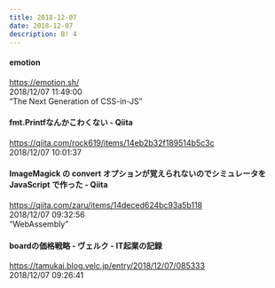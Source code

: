 ```yaml
---
title: 2018-12-07
date: 2018-12-07
description: B! 4
---
```


#### emotion
https://emotion.sh/<br>
2018/12/07 11:49:00<br>
“The Next Generation of CSS-in-JS”


#### fmt.Printfなんかこわくない - Qiita
https://qiita.com/rock619/items/14eb2b32f189514b5c3c<br>
2018/12/07 10:01:37<br>


#### ImageMagick の convert オプションが覚えられないのでシミュレータを JavaScript で作った - Qiita
https://qiita.com/zaru/items/14deced624bc93a5b118<br>
2018/12/07 09:32:56<br>
“WebAssembly”


#### boardの価格戦略 - ヴェルク - IT起業の記録
https://tamukai.blog.velc.jp/entry/2018/12/07/085333<br>
2018/12/07 09:26:41<br>


